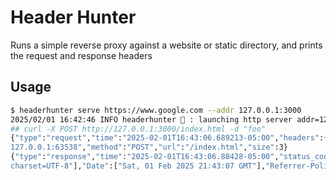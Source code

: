 # Header Hunter

Runs a simple reverse proxy against a website or static directory, and prints
the request and response headers

## Usage

```bash
$ headerhunter serve https://www.google.com --addr 127.0.0.1:3000
2025/02/01 16:42:46 INFO headerhunter 🫨 : launching http server addr=127.0.0.1:3000
## curl -X POST http://127.0.0.1:3000/index.html -d "foo"
{"type":"request","time":"2025-02-01T16:43:06.689213-05:00","headers":{"Accept":["*/*"],"Content-Length":["3"],"Content-Type":["application/x-www-form-urlencoded"],"User-Agent":["curl/8.7.1"]},"remote_addr":"
127.0.0.1:63538","method":"POST","url":"/index.html","size":3}
{"type":"response","time":"2025-02-01T16:43:06.88428-05:00","status_code":404,"headers":{"Alt-Svc":["h3=\":443\"; ma=2592000,h3-29=\":443\"; ma=2592000"],"Content-Length":["1571"],"Content-Type":["text/html;
charset=UTF-8"],"Date":["Sat, 01 Feb 2025 21:43:07 GMT"],"Referrer-Policy":["no-referrer"]},"method":"POST","url":"/index.html","size":1571}
```
